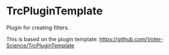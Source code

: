 # TrcPluginTemplate
Plugin for creating filters.

This is based on the plugin template: https://github.com/Voter-Science/TrcPluginTemplate

